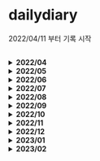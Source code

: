 # dailydiary
2022/04/11 부터 기록 시작

## 
<details>
  <summary><b>2022/04</b></summary>
  <div markdown="1">

|날짜|내용|비고
|------|------------------------------|---------------|
|2022/04/11|JPA : 영속성 컨텍스트 공부|관련 링크 : https://ajdahrdl.tistory.com/210|
|2022/04/12|JPA : 플러시, 준영속 상태 공부|관련 링크 : https://ajdahrdl.tistory.com/211|
|2022/04/13|JPA : 객체와 엔티티 매핑 공부|관련 링크 : https://ajdahrdl.tistory.com/212|
|2022/04/14|BAEKJOON : 17144번 풀이|관련 링크 : https://ajdahrdl.tistory.com/214|
|2022/04/15|BAEKJOON : 14500번 풀이|관련 링크 : https://ajdahrdl.tistory.com/215|
|2022/04/16|JPA : 기본키 매핑 및 Sequence 전략 공부|관련 링크 : https://ajdahrdl.tistory.com/213|
|2022/04/17|JPA : 연관관계 매핑 기초|관련 링크 : https://ajdahrdl.tistory.com/217||2022/04/18|JPA : 다양한 연관관계 매핑 공부|관련 링크 : https://ajdahrdl.tistory.com/219|
|2022/04/19|JPA : 상속 관계 매핑 공부|관련 링크 : https://ajdahrdl.tistory.com/220|
|2022/04/20|JPA : 프록시와 연관관계 관리 공부</br>(프록시, 즉시로딩 지연로딩, CASCADE, 고아상태)|관련 링크 : https://ajdahrdl.tistory.com/221|
|2022/04/21|워크숍 행사 참여||
|2022/04/22|워크숍 행사 참여||
|2022/04/23|JPA : 기본 값 타입 공부|관련 링크 : https://ajdahrdl.tistory.com/222|
|2022/04/24|JPA : 임베디드 값 타입|관련 링크 : https://ajdahrdl.tistory.com/222|
|2022/04/25|JPA : 값 타입 컬렉션 공부</br>BAEKJOON : 16236번 풀이|관련 링크 : https://ajdahrdl.tistory.com/223|
|2022/04/26|JPA : 다양한 쿼리를 이용한 조회 방법 공부|관련 링크 : https://ajdahrdl.tistory.com/224|
|2022/04/27|JPA : JPQL, 프로젝션|관련 링크 : https://ajdahrdl.tistory.com/225|
|2022/04/28|JPA : JPQL 페이징, 조인 공부|관련 링크 : https://ajdahrdl.tistory.com/225|
|2022/04/29|BAEKJOON : 14499번 풀이|관련 링크 : https://ajdahrdl.tistory.com/226|
|2022/04/30|JPA : JPQL 서브쿼리, 다양한 타입 표현 공부|관련 링크 : https://ajdahrdl.tistory.com/225|
  <div>
</details>
<details>
  <summary><b>2022/05</b></summary>
  <div markdown="1">

|날짜|내용|비고
|------|------------------------------|---------------|
|2022/05/01|JPA : 조건식 및 함수 공부|https://ajdahrdl.tistory.com/215|
|2022/05/02|JPA : 경로표현식 및 패치조인 공부|https://ajdahrdl.tistory.com/227|
|2022/05/03|JPA : 패치조인 공부|https://ajdahrdl.tistory.com/227|
|2022/05/04|JPA : 다형성 쿼리, 엔티티 직접 사용 방법, Named 쿼리, 벌크 연산 공부|https://ajdahrdl.tistory.com/227|
|2022/05/05|BAEKJOON : 1012번 풀이|https://ajdahrdl.tistory.com/228|
|2022/05/06|Withus : JPA 세팅 및 샘플 테스트-1||
|2022/05/07|Withus : JPA 세팅 및 샘플 테스트-2||
|2022/05/08|Withus : 사용자 도메인 JPA로 변경||
|2022/05/09|Withus : 사용자관리(로그인, 회원가입) myBatis → JPA 변환</br>JPA : JPA PK 생성전략 UUID 공부|https://ajdahrdl.tistory.com/229|
|2022/05/10|Java : XML 파싱 시, 주의점 공부|https://ajdahrdl.tistory.com/230|
|2022/05/11|Withus : AWS EC2 오류 및 로그 세팅하기|https://ajdahrdl.tistory.com/231|  
|2022/05/12|Javascript : var, let, const 공부</br>Withus : Email 기능 설정 및 테스트|https://ajdahrdl.tistory.com/232| 
|2022/05/13|Spring : Spring Boot에서 Jasper Reports 적용 방법|https://ajdahrdl.tistory.com/233| 
|2022/05/14|Spring : Spring Boot에서 MongoDB 통신 세팅|https://ajdahrdl.tistory.com/234| 
|2022/05/15|BAEKJOON : 13460번 풀이|https://ajdahrdl.tistory.com/235|
|2022/05/16|SpringBoot : JavaMailSender 공부</br>Withus : 아이디 찾기 기능 추가 (이메일 이용)|https://ajdahrdl.tistory.com/236|
|2022/05/17|BAEKJOON : 14891번 풀이|https://ajdahrdl.tistory.com/237|
|2022/05/18|Javascript : CRLF 관련 JS 오류 공부|https://ajdahrdl.tistory.com/238|
|2022/05/19|SpringBoot : MimeMessageHelper 공부(HTML 인코딩 가능)|https://ajdahrdl.tistory.com/236|
|2022/05/20|Withus : ID, PW찾기 기능 완성본 추가||
|2022/05/21|Withus : 내정보수정 기능 추가 및 dto 수정||
|2022/05/22|Withus : PW 변경 기능 추가||
|2022/05/23|SpringSecurity : 프로젝트 설정 및 전체적인 맥락 공부||
|2022/05/24|송별회 참석||
|2022/05/25|SpringSecurity : 프로젝트 설정 - 2||
|2022/05/26|SpringSecurity : URL에 따른 인증, 인가 설정 ||
|2022/05/27|BAEKJOON : 14719번 풀이|https://ajdahrdl.tistory.com/239|
|2022/05/28|BAEKJOON : 2469번 풀이</br>Java : Runnable Jar files 관련 포스팅 |https://ajdahrdl.tistory.com/240|
|2022/05/29|스프링 입문 - 코드로 배우는 스프링 부트, 웹 MVC, DB 접근 기술 : 1일차 공부</br>SpringSecurity : URL에 따른 인증, 인가 설정 공부 |https://ajdahrdl.tistory.com/244|
|2022/05/30|SpringSecurity : 로그인, 권한처리 공부|https://ajdahrdl.tistory.com/245|
|2022/05/31|SpringSecurity : OAuth2 Google 로그인||
 <div>
</details>

<details>
  <summary><b>2022/06</b></summary>
  <div markdown="1">

|날짜|내용|비고
|------|------------------------------|---------------|
|2022/06/01|SpringSecurity : OAuth2 Google 로그인 및 가입 ||
|2022/06/02|SpringSecurity : OAuth2 Google 로그인 및 가입 복습 및 정리 |https://ajdahrdl.tistory.com/246|
|2022/06/03|SpringSecurity : OAuth2 Facebook 로그인 및 가입 정리 |https://ajdahrdl.tistory.com/247|
|2022/06/04|BAEKJOON : 20055번 풀이 |https://ajdahrdl.tistory.com/248|
|2022/06/05|휴식(여행)||
|2022/06/06|SpringSecurity : OAuth2 Naver 로그인 및 가입 정리 |https://ajdahrdl.tistory.com/249|
|2022/06/07|SpringSecurity : JWT 공부 전 Session과 쿠키의 기본 흐름 및 통신 방식 공부 |https://ajdahrdl.tistory.com/250|
|2022/06/08|SpringSecurity : JWT 공부 전 CIA, RSA 공부 |https://ajdahrdl.tistory.com/250|
|2022/06/09|SpringSecurity : JWT 구조 공부 및 프로젝트 세팅 - 1|https://ajdahrdl.tistory.com/251| 
|2022/06/10|BAEKJOON : 15662번 풀이|https://ajdahrdl.tistory.com/252| 
|2022/06/11|SpringSecurity : JWT 필터 공부 및 프로젝트 세팅 - 2|https://ajdahrdl.tistory.com/251| 
|2022/06/12|BAEKJOON : 10026번 풀이|https://ajdahrdl.tistory.com/253| 
|2022/06/13|휴식(급성장염)|| 
|2022/06/14|postman(개발 시, POST 요청을 테스트할 수 있는 도구) 사용 방법 공부|https://ajdahrdl.tistory.com/255| 
|2022/06/15|SpringSecurity : JWT 임시 토큰 만들어서 인증 확인|https://ajdahrdl.tistory.com/254|     
|2022/06/16|SpringSecurity : 로그인 기능을 필터를 이용해서 구현해보기|https://ajdahrdl.tistory.com/256|   
|2022/06/17|BAEKJOON : 18405번  |https://ajdahrdl.tistory.com/254|  
|2022/06/18|SpringSecurity : 로그인 시, JWT 토큰  생성해서 토큰 반환하기 |https://ajdahrdl.tistory.com/254|      
|2022/06/19|SpringSecurity : 권한 처리 방법 공부|https://ajdahrdl.tistory.com/258| 
|2022/06/20|Withus : Spring Security로 로그인 기능 추가 중(스프링 시큐리티 설정 및 커스텀 필터로 확인) ||     
|2022/06/21|Withus : Spring Security로 로그인 기능 추가 중(스프링 시큐리티 설정 및 커스텀 필터 적용중) ||     
|2022/06/22|Spring Security 삽질 중...||     
|2022/06/23|BAEKJOON : 17609번 풀이 |https://ajdahrdl.tistory.com/259|  
|2022/06/24|Spring Security 삽질 중...2 ||  
|2022/06/25|Withus : Spring Security JSON 로그인 성공(CORS 관련 이슈) ||  
|2022/06/26|Withus : Spring Security 로그인. 비밀번호 및 계정 정보 매칭되도록 추가 ||  
|2022/06/27|Withus : Spring Security 권한 설정 및 URL에 따른 권한 확인 로직 추가 ||  
|2022/06/28|Withus : Spring Security  로그아웃 설정 완료 (로그아웃 후 자꾸 로그인 로직 타는 오류 수정) ||  
|2022/06/29|Withus : Oauth2 로그인 구현(구글, 네이버) ||  
|2022/06/30|Withus : Oauth2 로그인 구현(카카오) ||  
  <div>
</details>

<details>
  <summary><b>2022/07</b></summary>
  <div markdown="1">

|날짜|내용|비고
|------|------------------------------|---------------|
|2022/07/01|Withus Backend(Spring Boot) : 로그인, 로그아웃, 로그인 실패 결과 값 JSON으로 리턴하기 ||
|2022/07/02|Withus Frontend(React) : Spring Security 관련 설정 및 Oauth2 설정 ||
|2022/07/03|Withus Frontend(React) : axios로 Oauth2 링크 호출 시 CORS오류 해결 중.. ||
|2022/07/04|Withus : Spring Security 설정 방법 정리 1 |https://ajdahrdl.tistory.com/260|
|2022/07/05|Spring Security에서 커스텀 필터 설정 시 CORS 관련 문제 해결 |https://ajdahrdl.tistory.com/261|
|2022/07/06|Oauth2 front로 redirect 방법  |https://ajdahrdl.tistory.com/261|
|2022/07/07|Oauth2 front로 redirect 성공!  ||
|2022/07/08|Withus Frontend : outh2 설정 및 권한 체크용 확인 페이지 생성  ||
|2022/07/09|BAEKJON : 12100번 테케 다 통과임에도 불구 실패 확인중  ||
|2022/07/10|Withus Backend : JWT 토큰 발급 및 검증 로직 생성  ||
|2022/07/11|Withus Front : React에서 쿠키 사용 방법 공부||
|2022/07/12|Withus Backend : JWT토큰을 쿠키로 관리하되, 백엔드에서 쿠키로 넣어주고 로그아웃 시, 쿠키를 삭제하도록 함. </br>Oauth2 로그인 시에도 JWT 토큰 발급하도록 수정||
|2022/07/13|BAEKJOON : 12100번 풀이 |https://ajdahrdl.tistory.com/262| 
|2022/07/14|BAEKJOON : 16234번 풀이중.. ||
|2022/07/15|BAEKJOON : 16234번 풀이 |https://ajdahrdl.tistory.com/263|  
|2022/07/16|Withus : Spring Security 로그인 로직 거의 구현완료(권한 처리만 남음) || 
|2022/07/17|Spring Security 권한 관리 및 처리 방법 공부 || 
|2022/07/18|Withus : 권한 처리 완료 || 
|2022/07/19|Withus : Spring Security 정리 및 블로그에 기록 |https://ajdahrdl.tistory.com/264| 
|2022/07/20|MongoDB With Node.js : MongoDB 설치 및 개요 |https://ajdahrdl.tistory.com/265| 
|2022/07/21|MongoDB With Node.js : DB생성 및 컬렉션 생성 (데이터 넣고 조회 그리고 _id에 대해서 확인) |https://ajdahrdl.tistory.com/266| 
|2022/07/22|BAEKJOON : 2470번 풀이|https://ajdahrdl.tistory.com/267| 
|2022/07/23|MongoDB With Node.js : MongoDB데이터 간단하게 조작해보기 |https://ajdahrdl.tistory.com/266| 
|2022/07/24|MongoDB With Node.js : Node.js 환경 세팅 및 확인 |https://ajdahrdl.tistory.com/268| 
|2022/07/25|MongoDB With Node.js : Node.js 환경 세팅 및 REST API 만들기 |https://ajdahrdl.tistory.com/268| 
|2022/07/26|MongoDB With Node.js : Node.js 환경 세팅 및 REST API 만들기 |https://ajdahrdl.tistory.com/269| 
|2022/07/27|MongoDB With Node.js : Node.js 동기 & 비동기 프로그래밍 공부</br>동기 프로그래밍 방법인 Callback, Promise, Await 공부  |https://ajdahrdl.tistory.com/270| 
|2022/07/28|MongoDB With Node.js : Mongoose Connection 맺기 & Node.js에서 Schema 정의해보기  |https://ajdahrdl.tistory.com/271| 
|2022/07/29|BAEKJOON : 10816번 풀이 |https://ajdahrdl.tistory.com/272|  
|2022/07/30|휴식||  
|2022/07/31|휴식||
  <div>
</details>

<details>
  <summary><b>2022/08</b></summary>
  <div markdown="1">

|날짜|내용|비고
|------|------------------------------|---------------|
|2022/08/01|MongoDB With Node.js : Mongoose CRUD 해보기  |https://ajdahrdl.tistory.com/271| 
|2022/08/02|MongoDB With Node.js : Mongoose debug 및 수정 시, schema 제약조건 체크하도록, Node.js에서 라우터    |https://ajdahrdl.tistory.com/271| 
|2022/08/03|MongoDB With Node.js : Board 조작 API 생성|https://ajdahrdl.tistory.com/273| 
|2022/08/04|BAEKJOON : 2636번 풀이 |https://ajdahrdl.tistory.com/274| 
|2022/08/05|MongoDB With Node.js : Comment 조작 API 생성(Comment는 포스팅 X) 및 라우터 안의 라우터 파라미터 받는 방법, 리팩토링 |https://ajdahrdl.tistory.com/273| 
|2022/08/06|BAEKJOON : 2589번 풀이 |https://ajdahrdl.tistory.com/275| 
|2022/08/07|BAEKJOON : 2146번 풀이 |https://ajdahrdl.tistory.com/276| 
|2022/08/08|오라클 장애로 인한 야간 작업|| 
|2022/08/09|오라클 장애 및 솔루션 반영으로 인한 야간 작업|| 
|2022/08/10|MongoDB With Node.js : faker.js 사용 방법 공부 |https://ajdahrdl.tistory.com/277|
|2022/08/11|BAEKJOON : 2206번 풀이 |https://ajdahrdl.tistory.com/278| 
|2022/08/12|MongoDB With Node.js : axios 및 기초적인 호출, 이 호출에 대한 문제점(N+1)공부 |https://ajdahrdl.tistory.com/277|
|2022/08/13|MongoDB With Node.js : populate 사용 방법 공부 |https://ajdahrdl.tistory.com/277|
|2022/08/14|MongoDB With Node.js : Board 안에 comment, user 스키마 정의해보기 |https://ajdahrdl.tistory.com/279|
|2022/08/15|MongoDB With Node.js : user, comment 수정 시, Board도 수정되도록 |https://ajdahrdl.tistory.com/279|
|2022/08/16|MongoDB With Node.js : user, comment 삭제 시, 다른 컬렉션에서도 반영되도록 |https://ajdahrdl.tistory.com/279|
|2022/08/17|MongoDB With Node.js : 내장? 별도? 관계 설계 시 유의점 |https://ajdahrdl.tistory.com/279|
|2022/08/18|MongoDB With Node.js : Index |https://ajdahrdl.tistory.com/280|
|2022/08/20|BAEKJOON : 5052번 풀이 |https://ajdahrdl.tistory.com/281| 
|2022/08/21|MongoDB With Node.js : Index, 복합키, 페이징, 분포도  |https://ajdahrdl.tistory.com/280|
|2022/08/22|MongoDB With Node.js : mongoose를 이용한 Index 생성, text Index, Nesting  |https://ajdahrdl.tistory.com/281|
|2022/08/23|MongoDB With Node.js : Transaction 사용방법 및 유의점  |https://ajdahrdl.tistory.com/282|
|2022/08/24|MongoDB With Node.js : env 및 pm2 공부  ||
|2022/08/25|MongoDB With Node.js : 도메인 등록, SSL, 배포, postman 환경변수 등록방법  |https://ajdahrdl.tistory.com/283|
|2022/08/26|MongoDB With Node.js : 강의 마무리 공부  ||
|2022/08/27|BAEKJOON : 14725번 풀이 |https://ajdahrdl.tistory.com/284| 
|2022/08/28|BAEKJOON : 1991번 풀이 |https://ajdahrdl.tistory.com/285| 
|2022/08/29|Effective Java : 생성자 대신 정적팩토리메서드를 고려하자 |https://ajdahrdl.tistory.com/286| 
|2022/08/30|Effective Java : 생성자, 정적팩토리메서드에 매개변수가 많다면 빌더패턴을 고려하자 |https://ajdahrdl.tistory.com/287| 
|2022/08/31|Effective Java : 아이템 3. private 생성자나 열거 타입으로 싱글턴임을 보장하라.</br>아이템 4. 인스턴스화를 막으려거든 private 생성자를 사용하라  |https://ajdahrdl.tistory.com/288</br>https://ajdahrdl.tistory.com/289| 
  <div>
</details>

<details>
  <summary><b>2022/09</b></summary>
  <div markdown="1">

|날짜|내용|비고
|------|------------------------------|---------------|
|2022/09/01|Effective Java : 아이템 5. 자원을 직접 명시하지 말고 의존 객체 주입을 사용하라 |https://ajdahrdl.tistory.com/290| 
|2022/09/02|Effective Java : 아이템 6. 불필요한 객체 생성을 피하라 |https://ajdahrdl.tistory.com/291| 
|2022/09/03|BAEKJOON : 9934번 풀이 |https://ajdahrdl.tistory.com/292| 
|2022/09/04|BAEKJOON : 11725번 풀이 |https://ajdahrdl.tistory.com/293| 
|2022/09/05|Effective Java : 아이템 7. 다 쓴 객체 참조를 해제하라 |https://ajdahrdl.tistory.com/294| 
|2022/09/06|Effective Java : 아이템 8. finalizer와 cleaner 사용을 피하라 |https://ajdahrdl.tistory.com/295| 
|2022/09/07|Effective Java : 아이템 9. try-finally보다는 try-with-resources를 사용하라 |https://ajdahrdl.tistory.com/296| 
|2022/09/08|BAEKJOON : 1406번 풀이 |https://ajdahrdl.tistory.com/298| 
|2022/09/11|Effective Java : 아이템 10. equals는 일반 규약을 지켜 재정의하라 |https://ajdahrdl.tistory.com/297| 
|2022/09/12|Effective Java : 아이템 11. equals를 재정의하려거든 hashCode도 재정의하라 |https://ajdahrdl.tistory.com/299| 
|2022/09/13|Effective Java : 아이템 12. toString을 항상 재정의하라 |https://ajdahrdl.tistory.com/300| 
|2022/09/14|Effective Java : 아이템 13. clone 재정의는 주의해서 진행하라 |https://ajdahrdl.tistory.com/301| 
|2022/09/15|Effective Java : 아이템 14. Comparable을 구현할지 고려하라 |https://ajdahrdl.tistory.com/302| 
|2022/09/16|Effective Java : 아이템 15. 클래스와 멤버의 접근 권한을 최소화하라 |https://ajdahrdl.tistory.com/303|
|2022/09/17|BAEKJOON : 1181번 풀이 |https://ajdahrdl.tistory.com/305| 
|2022/09/18|BAEKJOON : 2583번 풀이 |https://ajdahrdl.tistory.com/306| 
|2022/09/19|Effective Java : 아이템 16. public 클래스에서는 public 필드가 아닌 접근자 메서드를 사용하라 |https://ajdahrdl.tistory.com/304|
|2022/09/20|Effective Java : 아이템 17. 변경 가능성을 최소화하라 |https://ajdahrdl.tistory.com/307|
|2022/09/21|BAEKJOON : 1541번 풀이 |https://ajdahrdl.tistory.com/309| 
|2022/09/22|Effective Java : 아이템 18. 상속보다는 컴포지션을 사용하라 |https://ajdahrdl.tistory.com/308|
|2022/09/23|개발환경세팅 ||
|2022/09/24|BAEKJOON : 5397번 풀이 |https://ajdahrdl.tistory.com/311| 
|2022/09/25|BAEKJOON : 1325번 풀이 |https://ajdahrdl.tistory.com/312| 
|2022/09/26|Effective Java : 아이템 19. 상속을 고려해 설계하고 문서화하라. 그러지 않았다면 상속을 금지하라 |https://ajdahrdl.tistory.com/310|
|2022/09/27|Effective Java : 아이템 20. 추상 클래스보다는 인터페이스를 우선하라 |https://ajdahrdl.tistory.com/313|
|2022/09/28|Effective Java : 아이템 21. 인터페이스는 구현하는 쪽을 생각해 설계하라 |https://ajdahrdl.tistory.com/314|
|2022/09/29|Effective Java : 아이템 22. 인터페이스는 타입을 정의하는 용도로만 사용하라 |https://ajdahrdl.tistory.com/315|
|2022/09/30|Effective Java : 아이템 23. 태그 달린 클래스보다는 클래스 계층구조를 활용하라 |https://ajdahrdl.tistory.com/316|
  <div>
</details>

<details>
  <summary><b>2022/10</b></summary>
  <div markdown="1">

|날짜|내용|비고
|------|------------------------------|---------------|
|2022/10/01|Programmers : 성격 유형 검사하기  |https://ajdahrdl.tistory.com/317|
|2022/10/02|Programmers : 두 큐 합 같게 만들기  |https://ajdahrdl.tistory.com/318|
|2022/10/03|BAEKJOON : 1753번 풀이(다익스트라 복습)||
|2022/10/04|Effective Java : 아이템 24. 멤버 클래스는 되도록 static으로 만들라 |https://ajdahrdl.tistory.com/319|
|2022/10/05|Effective Java : 아이템 25. 톱레벨 클래스는 한 파일에 하나만 담으라 |https://ajdahrdl.tistory.com/320|
|2022/10/06|Effective Java : 아이템 26. 로 타입은 사용하지 말라 |https://ajdahrdl.tistory.com/321|
|2022/10/07|Effective Java : 아이템 27. 비검사 경고를 제거하라 |https://ajdahrdl.tistory.com/322|
|2022/10/08|BAEKJOON : 18352번 풀이|https://ajdahrdl.tistory.com/323|
|2022/10/09|BAEKJOON : 10282번 풀이|https://ajdahrdl.tistory.com/324|
|2022/10/10|Programmers : 등산코스정하기|https://ajdahrdl.tistory.com/325|
|2022/10/11|Effective Java : 아이템 28. 배열보다는 리스트를 사용하라 |https://ajdahrdl.tistory.com/326|
|2022/10/12|Effective Java : 아이템 29. 이왕이면 제네릭 타입으로 만들라 |https://ajdahrdl.tistory.com/327|
|2022/10/13|Effective Java : 아이템 30. 이왕이면 제네릭 메서드로 만들라 |https://ajdahrdl.tistory.com/328|
|2022/10/14|BAEKJOON : 14938번 풀이|https://ajdahrdl.tistory.com/329|
|2022/10/15|BAEKJOON : 6087번 풀이|https://ajdahrdl.tistory.com/330|
|2022/10/16|BAEKJOON : 1719번 풀이|https://ajdahrdl.tistory.com/331|
|2022/10/17|Effective Java : 아이템 31. 한정적 와일드카드를 사용해 API 유연성을 높여라 |https://ajdahrdl.tistory.com/332|
|2022/10/18|Effective Java : 아이템 32. 제네릭과 가변인수를 함께 쓸 때는 신중하라 |https://ajdahrdl.tistory.com/333|
|2022/10/19|Effective Java : 아이템 33. 타입 안전 이종 컨테이너를 고려하라 |https://ajdahrdl.tistory.com/334|
|2022/10/21|Effective Java : 아이템 34. int 상수 대신 열거 타입을 사용하라 |https://ajdahrdl.tistory.com/335|
|2022/10/22|BAEKJOON : 11724번 풀이|https://ajdahrdl.tistory.com/336|
|2022/10/23|BAEKJOON : 1987번 풀이|https://ajdahrdl.tistory.com/337|
|2022/10/24|Effective Java : 아이템 35. ordinal 메서드 대신 인스턴스 필드를 사용하라</br>Effective Java : 아이템 36. 비트 필드 대신 EnumSet을 사용하라|https://ajdahrdl.tistory.com/338</br>https://ajdahrdl.tistory.com/339|
|2022/10/25|Effective Java : 아이템 37. ordinal 인덱싱 대신 EnumMap을 사용하라|https://ajdahrdl.tistory.com/340|
|2022/10/26|Effective Java : 아이템 38. 확장할 수 있는 열거 타입이 필요하면 인터페이스를 사용하라|https://ajdahrdl.tistory.com/341|
|2022/10/27|Effective Java : 아이템 39. 명명 패턴보다 애너테이션을 사용하라|https://ajdahrdl.tistory.com/342|
|2022/10/28|Effective Java : 아이템 40. @Override 애너테이션을 일관되게 사용하라|https://ajdahrdl.tistory.com/343|
|2022/10/30|BAEKJOON : 1520번 풀이<br/>BAEKJOON : 11279번 풀이|https://ajdahrdl.tistory.com/344<br/>https://ajdahrdl.tistory.com/345|
|2022/10/31|Effective Java : 아이템 41. 정의하려는 것이 타입이라면 마커 인터페이스를 사용하라|https://ajdahrdl.tistory.com/346|
  <div>
</details>

<details>
  <summary><b>2022/11</b></summary>
  <div markdown="1">

|날짜|내용|비고
|------|------------------------------|---------------|
|2022/11/01|Effective Java : 아이템 42. 익명 클래스보다는 람다를 사용하라|https://ajdahrdl.tistory.com/348|
|2022/11/02|Effective Java : 아이템 43. 람다보다는 메서드 참조를 사용하라|https://ajdahrdl.tistory.com/349|
|2022/11/03|Effective Java : 아이템 44. 표준 함수형 인터페이스를 사용하라|https://ajdahrdl.tistory.com/350|
|2022/11/04|Effective Java : 아이템 45. 스트림은 주의해서 사용하라|https://ajdahrdl.tistory.com/351|
|2022/11/05|BAEKJOON : 1003번 재풀이||
|2022/11/06|BAEKJOON : 2839번 풀이|https://ajdahrdl.tistory.com/344<br/>https://ajdahrdl.tistory.com/352|
|2022/11/07|Effective Java : 아이템 46. 스트림에서는 부작용 없는 함수를 사용하라|https://ajdahrdl.tistory.com/353|
|2022/11/08|Effective Java : 아이템 47. 반환 타입으로는 스트림보다 컬렉션이 낫다.|https://ajdahrdl.tistory.com/354|
|2022/11/09|Effective Java : 아이템 48. 스트림 병렬화는 주의해서 적용하라|https://ajdahrdl.tistory.com/355|
|2022/11/10|Effective Java : 아이템 49. 매개변수가 유효한지 검사하라|https://ajdahrdl.tistory.com/356|
|2022/11/11|Effective Java : 아이템 50. 적시에 방어적 복사본을 만들라|https://ajdahrdl.tistory.com/357|
|2022/11/12|BAEKJOON : 2193번 풀이|https://ajdahrdl.tistory.com/358|
|2022/11/13|BAEKJOON : 11727번 풀이|https://ajdahrdl.tistory.com/359|
|2022/11/14|Effective Java : 아이템 51. 메서드 시그니처를 신중히 설계하라|https://ajdahrdl.tistory.com/360|
|2022/11/15|Effective Java : 아이템 52. 다중정의는 신중히 사용하라|https://ajdahrdl.tistory.com/361|
|2022/11/16|Effective Java : 아이템 53. 가변인수는 신중히 사용하라|https://ajdahrdl.tistory.com/362|
|2022/11/17|Effective Java : 아이템 54. null이 아닌, 빈 컬렉션이나 배열을 반환하라|https://ajdahrdl.tistory.com/363|
|2022/11/18|Effective Java : 아이템 55. 옵셔널 반환은 신중히 하라|https://ajdahrdl.tistory.com/364|
|2022/11/19|BAEKJOON : 3055번 풀이|https://ajdahrdl.tistory.com/365|
|2022/11/20|BAEKJOON : 4949번 풀이|https://ajdahrdl.tistory.com/366|
|2022/11/21|Effective Java : 아이템 56. 공개된 API 요소에는 항상 문서화 주석을 작성하라|https://ajdahrdl.tistory.com/367|
|2022/11/22|Effective Java : 아이템 57. 지역변수의 범위를 최소화하라|https://ajdahrdl.tistory.com/368|
|2022/11/23|Effective Java : 아이템 58. 전통적인 for 문보다는 for-each 문을 사용하라|https://ajdahrdl.tistory.com/369|
|2022/11/24|Effective Java : 아이템 59. 라이브러리를 익히고 사용하라|https://ajdahrdl.tistory.com/370|
|2022/11/25|Effective Java : 아이템 60. 정확한 답이 필요하다면 float와 double은 피하라|https://ajdahrdl.tistory.com/371|
|2022/11/26|BAEKJOON : 1937번 풀이|https://ajdahrdl.tistory.com/372|
|2022/11/27|BAEKJOON : 1103번 풀이|https://ajdahrdl.tistory.com/373|
|2022/11/28|Effective Java : 아이템 61. 박싱된 기본 타입보다는 기본 타입을 사용하라|https://ajdahrdl.tistory.com/374|
|2022/11/29|Effective Java : 아이템 62. 다른 타입이 적절하다면 문자열 사용을 피하라|https://ajdahrdl.tistory.com/375|
|2022/11/30|Effective Java : 아이템 63. 문자열 연결은 느리니 주의하라<br />Effective Java : 아이템 64. 객체는 인터페이스를 사용해 참조하라|https://ajdahrdl.tistory.com/376<br />https://ajdahrdl.tistory.com/377|
  <div>
</details>

<details>
  <summary><b>2022/12</b></summary>
  <div markdown="1">

|날짜|내용|비고
|------|------------------------------|---------------|
|2022/12/01|Effective Java : 아이템 65. 리플렉션보다는 인터페이스를 사용하라|https://ajdahrdl.tistory.com/378|
|2022/12/02|Effective Java : 아이템 66. 네이티브 메서드는 신중히 사용하라|https://ajdahrdl.tistory.com/379|
|2022/12/03|BAEKJOON : 1182번 풀이|https://ajdahrdl.tistory.com/380|
|2022/12/04|BAEKJOON : 18111번 풀이|https://ajdahrdl.tistory.com/381|
|2022/12/05|Effective Java : 아이템 67. 최적화는 신중히 하라|https://ajdahrdl.tistory.com/382|
|2022/12/06|Effective Java : 아이템 68. 일반적으로 통용되는 명명 규칙을 따르라|https://ajdahrdl.tistory.com/383|
|2022/12/07|Effective Java : 아이템 69. 예외는 진짜 예외 상황에만 사용하라|https://ajdahrdl.tistory.com/384|
|2022/12/08|Effective Java : 아이템 70. 복구할 수 있는 상황에는 검사 예외를, 프로그래밍 오류에는 런타임 예외를 사용하라|https://ajdahrdl.tistory.com/385|
|2022/12/09|BAEKJOON : 1202번 풀이|https://ajdahrdl.tistory.com/386|
|2022/12/10|BAEKJOON : 1744번 풀이|https://ajdahrdl.tistory.com/387|
|2022/12/11|BAEKJOON : 11497번 풀이|https://ajdahrdl.tistory.com/388|
|2022/12/12|Effective Java : 아이템 71. 필요 없는 검사 예외 사용은 피하라|https://ajdahrdl.tistory.com/389|
|2022/12/13|Effective Java : 아이템 72. 표준 예외를 사용하라|https://ajdahrdl.tistory.com/390|
|2022/12/14|Effective Java : 아이템 73. 추상화 수준에 맞는 예외를 던지라<br/>Effective Java : 아이템 74. 메서드가 던지는 모든 예외를 문서화하라|https://ajdahrdl.tistory.com/391<br/>https://ajdahrdl.tistory.com/392|
|2022/12/15|Effective Java : 아이템 75. 예외의 상세 메시지에 실패 관련 정보를 담으라.|https://ajdahrdl.tistory.com/393|
|2022/12/16|Effective Java : 아이템 76. 가능한 한 실패 원자적으로 만들라<br/>Effective Java : 아이템 77. 예외를 무시하지 말라|https://ajdahrdl.tistory.com/394<br/>https://ajdahrdl.tistory.com/395|
|2022/12/17|BAEKJOON : 11403번 풀이|https://ajdahrdl.tistory.com/396|
|2022/12/19|Effective Java : 아이템 78. 공유 중인 가변 데이터는 동기화해 사용하라|https://ajdahrdl.tistory.com/397|
|2022/12/20|Effective Java : 아이템 79. 과도한 동기화는 피하라|https://ajdahrdl.tistory.com/398|
|2022/12/21|Effective Java : 아이템 80. 스레드보다는 실행자, 태스크, 스트림을 이용하라|https://ajdahrdl.tistory.com/399|
|2022/12/22|Effective Java : 아이템 81. wait와 notify보다는 동시성 유틸리티를 애용하라|https://ajdahrdl.tistory.com/400|
|2022/12/23|Effective Java : 아이템 82. 스레드 안정성 수준을 문서화하라|https://ajdahrdl.tistory.com/401|
|2022/12/24|BAEKJOON : 2638번 풀이|https://ajdahrdl.tistory.com/402|
|2022/12/25|생일 겸 크리스마스 휴식~~~😎||
|2022/12/26|Effective Java : 아이템 83. 지연 초기화는 신중히 사용하라|https://ajdahrdl.tistory.com/403|
|2022/12/27|Effective Java : 아이템 84. 프로그램의 동작을 스레드 스케줄러에 기대지 말라|https://ajdahrdl.tistory.com/404|
|2022/12/28|Effective Java : 아이템 85. 자바 직렬화의 대안을 찾으라|https://ajdahrdl.tistory.com/405|
|2022/12/29|BAEKJOON : 1026번 풀이<br/>BAEKJOON : 2217번 풀이|https://ajdahrdl.tistory.com/406<br/>https://ajdahrdl.tistory.com/407|
|2022/12/30|Effective Java : 아이템 86. Serializable을 구현할지는 신중히 결정하라|https://ajdahrdl.tistory.com/408|
|2022/12/31|BAEKJOON : 9466번 풀이|https://ajdahrdl.tistory.com/409|
  <div>
</details>

<details>
  <summary><b>2023/01</b></summary>
  <div markdown="1">

|날짜|내용|비고
|------|------------------------------|---------------|
|2023/01/01|BAEKJOON : 4963번 풀이|https://ajdahrdl.tistory.com/410|
|2023/01/02|Effective Java : 아이템 87. 커스텀 직렬화 형태를 고려해보라|https://ajdahrdl.tistory.com/411|
|2023/01/03|Effective Java : 아이템 88. readObject 메서드는 방어적으로 작성하라|https://ajdahrdl.tistory.com/412|
|2023/01/04|Effective Java : 아이템 89. 인스턴스 수를 통제해야 한다면 readResolve 보다는 열거 타입을 사용하라|https://ajdahrdl.tistory.com/413|
|2023/01/05|Effective Java : 아이템 90. 직렬화된 인스턴스 대신 직렬화 프록시 사용을 검토하라|https://ajdahrdl.tistory.com/414|
|2023/01/06|실전! 스프링부트와 JPA활용 1 : 프로젝트 세팅|https://github.com/ksm1538/jpashop|
|2023/01/07|BAEKJOON : 9935번 풀이|https://ajdahrdl.tistory.com/416|
|2023/01/08|BAEKJOON : 10799번 풀이|https://ajdahrdl.tistory.com/417|
|2023/01/09|실전! 스프링부트와 JPA활용 1 : thymeleaf & h2(issue) & application.yml Setting|https://ajdahrdl.tistory.com/418|
|2023/01/10|실전! 스프링부트와 JPA활용 1 : JPA 환경 테스트 및 p6spy 추가|https://ajdahrdl.tistory.com/419|
|2023/01/12|실전! 스프링부트와 JPA활용 1 : JPA 기본편 복습 및 엔티티 설계 공부||
|2023/01/13|실전! 스프링부트와 JPA활용 1 : Entity 설계 진행중 ||
|2023/01/14|BAEKJOON : 2493번 풀이|https://ajdahrdl.tistory.com/420|
|2023/01/15|BAEKJOON : 17298번 풀이|https://ajdahrdl.tistory.com/421|
|2023/01/16|실전! 스프링부트와 JPA활용 1 : 엔티티 설계 완료 ||
|2023/01/17|Algorithm : 다익스트라 알고리즘 복습||
|2023/01/18|JPA : 생성 전략 공부 |https://ajdahrdl.tistory.com/422|
|2023/01/19|실전! 스프링부트와 JPA활용 1 : Member Service, Repository, Test ||
|2023/01/20|실전! 스프링부트와 JPA활용 1 : Exception Add ||
|2023/01/23|BAEKJOON : 17396번 풀이|https://ajdahrdl.tistory.com/423|
|2023/01/24|BAEKJOON : 11779번 풀이|https://ajdahrdl.tistory.com/424|
|2023/01/25|실전! 스프링부트와 JPA활용 1 : Item Service 로직 추가 ||
|2023/01/26|실전! 스프링부트와 JPA활용 1 : Order, OrderItem Service / Repository 추가 ||
|2023/01/27|실전! 스프링부트와 JPA활용 1 : Order Test ||
|2023/01/28|BAEKJOON : 1715번 풀이|https://ajdahrdl.tistory.com/425|
|2023/01/29|BAEKJOON : 11000번 풀이|https://ajdahrdl.tistory.com/426|
|2023/01/29|BAEKJOON : 11000번 풀이|https://ajdahrdl.tistory.com/426|
|2023/01/30|실전! 스프링부트와 JPA활용 1 : Criteria  ||
|2023/01/31|실전! 스프링부트와 JPA활용 1 :멤버쪽 화면 구성 및 메뉴 생성  ||
  <div>
</details>

<details>
  <summary><b>2023/02</b></summary>
  <div markdown="1">

|날짜|내용|비고
|------|------------------------------|---------------|
|2023/02/01|실전! 스프링부트와 JPA활용 1 : 상품 등록, 목록, 수정 기능 추가  ||
|2023/02/02|BAEKJOON : 2580번 풀이|https://ajdahrdl.tistory.com/427|
|2023/02/03|실전! 스프링부트와 JPA활용 1 : 주문 기능 완성 및 수료  ||
|2023/02/04|PROGRAMMERS: 개인정보 수집 유효기간 풀이 |https://ajdahrdl.tistory.com/428|
|2023/02/05|PROGRAMMERS: 택배 배달과 수거하기 |https://ajdahrdl.tistory.com/429|
|2023/02/06|Junit: Junit5 구조 및 프로젝트 세팅 ||
|2023/02/07|Junit: Junit5 들어가기 |https://ajdahrdl.tistory.com/430|
|2023/02/08|JPA : 데이터 수정. 변경 감지와 merge 차이점 공부 |https://ajdahrdl.tistory.com/431|
|2023/02/09|Junit: @DisplayNamem @Enabled~, Assert 공부 |https://ajdahrdl.tistory.com/432|
|2023/02/10|BAEKJOON : 1339번 풀이|https://ajdahrdl.tistory.com/433|
|2023/02/11|BAEKJOON : 2212번 풀이|https://ajdahrdl.tistory.com/434|
|2023/02/12|BAEKJOON : 12904번 풀이|https://ajdahrdl.tistory.com/435|
|2023/02/13|Junit: Tag, 테스트 반복|https://ajdahrdl.tistory.com/436|
|2023/02/14|Junit: TestInstance, Test Order, 전역 설정 공부|https://ajdahrdl.tistory.com/437|
|2023/02/15|Junit: 확장 모델, Junit3, 4 마이그레이션 공부 |https://ajdahrdl.tistory.com/438|
|2023/02/16|Jmeter 공부 |https://ajdahrdl.tistory.com/439|
  <div>
</details>
